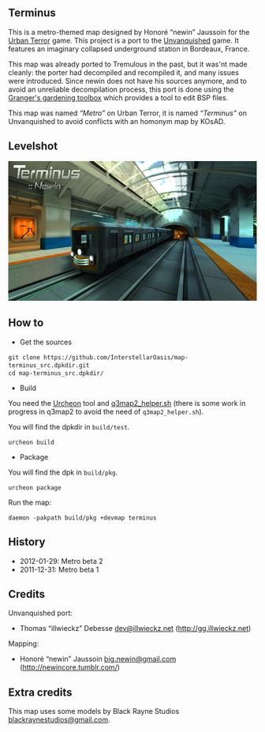 Terminus
--------

This is a metro-themed map designed by Honoré “newin” Jaussoin for the [Urban Terror](http://www.urbanterror.info) game. This project is a port to the [Unvanquished](https://unvanquished.net) game. It features an imaginary collapsed underground station in Bordeaux, France.

This map was already ported to Tremulous in the past, but it was'nt made cleanly: the porter had decompiled and recompiled it, and many issues were introduced. Since newin does not have his sources anymore, and to avoid an unreliable decompilation process, this port is done using the [Granger's gardening toolbox](https://github.com/illwieckz/grtoolbox) which provides a tool to edit BSP files.

This map was named _“Metro”_ on Urban Terror, it is named _“Terminus”_ on Unvanquished to avoid conflicts with an homonym map by KOsAD.

Levelshot
---------

![Levelshot](meta/terminus/terminus_web.jpg)


How to
------

* Get the sources

```
git clone https://github.com/InterstellarOasis/map-terminus_src.dpkdir.git
cd map-terminus_src.dpkdir/
```

* Build

You need the [Urcheon](https://github.com/illwieckz/Urcheon) tool and [q3map2_helper.sh](https://github.com/illwieckz/q3map2_helper) (there is some work in progress in q3map2 to avoid the need of `q3map2_helper.sh`).

You will find the dpkdir in `build/test`.

```
urcheon build
```

* Package

You will find the dpk in `build/pkg`.

```
urcheon package
```

Run the map:

```
daemon -pakpath build/pkg +devmap terminus
```

History
-------

* 2012-01-29:	Metro beta 2
* 2011-12-31:	Metro beta 1

Credits
-------

Unvanquished port:

* Thomas “illwieckz” Debesse <dev@illwieckz.net> (http://gg.illwieckz.net)

Mapping:

* Honoré “newin” Jaussoin <big.newin@gmail.com> (http://newincore.tumblr.com/)

Extra credits
-------------

This map uses some models by Black Rayne Studios <blackraynestudios@gmail.com>.
